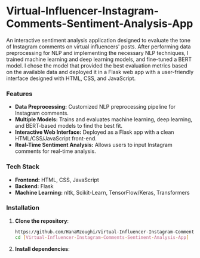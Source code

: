 # Virtual-Influencer-Instagram-Comments-Sentiment-Analysis-App
An interactive sentiment analysis application designed to evaluate the tone of Instagram comments on virtual influencers' posts. After performing data preprocessing for NLP and implementing the necessary NLP techniques, I trained machine learning and deep learning models, and fine-tuned a BERT model. I chose the model that provided the best evaluation metrics based on the available data and deployed it in a Flask web app with a user-friendly interface designed with HTML, CSS, and JavaScript.

### Features
- **Data Preprocessing:** Customized NLP preprocessing pipeline for Instagram comments.
- **Multiple Models:** Trains and evaluates machine learning, deep learning, and BERT-based models to find the best fit.
- **Interactive Web Interface:** Deployed as a Flask app with a clean HTML/CSS/JavaScript front-end.
- **Real-Time Sentiment Analysis:** Allows users to input Instagram comments for real-time analysis.

### Tech Stack
- **Frontend:** HTML, CSS, JavaScript
- **Backend:** Flask
- **Machine Learning:** nltk, Scikit-Learn, TensorFlow/Keras, Transformers 

### Installation
1. **Clone the repository**:
   ```bash
   https://github.com/HanaMzoughi/Virtual-Influencer-Instagram-Comments-Sentiment-Analysis-App.git
   cd [Virtual-Influencer-Instagram-Comments-Sentiment-Analysis-App]
   ```
   
2. **Install dependencies**:
          
